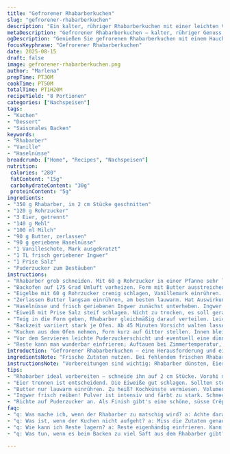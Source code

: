 ```yaml
---
title: "Gefrorener Rhabarberkuchen"
slug: "gefrorener-rhabarberkuchen"
description: "Ein kalter, rühriger Rhabarberkuchen mit einer leichten Vanille-Note und Mandeln. Er setzt auf frische, säuerliche Rhabarberstücke, die langsam vorgegart werden, damit sie nicht zu matschig werden. Der Teig ist luftig und leicht, mit einer kleinen Zugabe geriebener Haselnüsse anstelle der klassischen Mandeln, was dem Ganzen einen nussigen Touch verleiht. Die Glasur schmeckt fruchtig mit einem Hauch von Ingwer, um etwas Würze einzubringen. Statt Zucker habe ich Rohrzucker benutzt, was eine karamellige Tiefe mitbringt."
metaDescription: "Gefrorener Rhabarberkuchen – kalter, rühriger Genuss mit Vanille und Haselnüssen. Eine erfrischende Kombination aus Rhabarber und Ingwer-Aromen."
ogDescription: "Genießen Sie gefrorenen Rhabarberkuchen mit einem Hauch Vanille und Haselnüssen. Perfekt für den Sommer und voller fruchtiger Aromen."
focusKeyphrase: "Gefrorener Rhabarberkuchen"
date: 2025-08-15
draft: false
image: gefrorener-rhabarberkuchen.png
author: "Marlena"
prepTime: PT30M
cookTime: PT50M
totalTime: PT1H20M
recipeYield: "8 Portionen"
categories: ["Nachspeisen"]
tags:
- "Kuchen"
- "Dessert"
- "Saisonales Backen"
keywords:
- "Rhabarber"
- "Vanille"
- "Haselnüsse"
breadcrumb: ["Home", "Recipes", "Nachspeisen"]
nutrition: 
 calories: "280"
 fatContent: "15g"
 carbohydrateContent: "30g"
 proteinContent: "5g"
ingredients:
- "350 g Rhabarber, in 2 cm Stücke geschnitten"
- "120 g Rohrzucker"
- "3 Eier, getrennt"
- "140 g Mehl"
- "100 ml Milch"
- "90 g Butter, zerlassen"
- "90 g geriebene Haselnüsse"
- "1 Vanilleschote, Mark ausgekratzt"
- "1 TL frisch geriebener Ingwer"
- "1 Prise Salz"
- "Puderzucker zum Bestäuben"
instructions:
- "Rhabarber grob schneiden. Mit 60 g Rohrzucker in einer Pfanne sehr leicht vorgaren, nur soweit, dass die Stücke Farbe annehmen und beginnen, weich zu werden, aber keinesfalls zerfallen; sollte noch bissfest bleiben. Rhabarber abkühlen lassen. Aromatisch, säuerlich frisch. Schnell wenden, ein leises Zischen – schön."
- "Backofen auf 175 Grad Umluft vorheizen. Form mit Butter ausstreichen und mit Mehl ausstäuben oder Backpapier auslegen. Wichtig für das Entfernen."
- "Eigelbe mit 60 g Rohrzucker cremig schlagen, Vanillemark einrühren. Muss hell, luftig sein, sonst wird der Kuchen schwer. Milch einfließen lassen, dann das gesiebte Mehl unterheben. Rühren nicht zu lange, sonst entwickelt sich Gluten – Kuchen wird zäh."
- "Zerlassen Butter langsam einrühren, am besten lauwarm. Hat Auswirkungen auf Volumen und Textur, nicht heiß, sonst Eier kochen."
- "Haselnüsse und frisch geriebenen Ingwer zunächst unterheben. Ingwer gibt diese unterschwellige Würze, gering dosieren, sonst wird’s dominant."
- "Eiweiß mit Prise Salz steif schlagen. Nicht zu trocken, es soll gerade Spitzen bilden, damit Volumen hält. Locker unterheben, in zwei Portionen, mit sanften Bewegungen. Nichts zerreißen, kein Energieverlust."
- "Teig in die Form geben, Rhabarber gleichmäßig darauf verteilen. Leicht andrücken, damit sie nicht oben aus dem Teig rausgucken und verbrennen während des Backens. Oben soll ein Bild aus Grün und Rot entstehen."
- "Backzeit variiert stark je Ofen. Ab 45 Minuten Vorsicht walten lassen. Die Oberfläche soll goldgelb sein, leicht knusprig an den Rändern aber nicht verbrannt, die Mitte darf noch minimal wackeln – Stichprobe mit Holzspieß, es darf kein nasser Teig dran kleben. Test mit Finger: Boden fester, aber nicht hart."
- "Kuchen aus dem Ofen nehmen, Form kurz auf Gitter stellen. Innen bleibt er noch heiß und stabilisiert sich. Beim Abkühlen wird fest, deshalb im warmen Zustand nicht schneiden."
- "Vor dem Servieren leichte Puderzuckerschicht und eventuell eine dünne Schicht griechischer Joghurt oder Crème fraîche als frische Ergänzung. Interessanter Kontrast zwischen gefrorenem und leicht säuerlichen Elementen."
- "Reste kann man wunderbar einfrieren; Auftauen bei Zimmertemperatur, nicht Mikrowelle, sonst wird der Rhabarber matschig."
introduction: "Gefrorener Rhabarberkuchen – eine Herausforderung und ein persönliches Experiment. Rhabarber mag’s nicht zu weich, daher das Vordämpfen, das ich beim vierten Versuch perfektioniert habe. Haselnüsse statt Mandeln geben eine leichte, unerwartete Note. Kein übermäßiger Zucker, sondern Rohrzucker mit leichter Karamellnote, die dem kühlen Rhabarbercharakter gut entgegenkommt. Zusammengesetzt mit Vanille und einem Hauch Ingwer wirkt der Kuchen nicht langweilig. Gefroren, gekühlt, aber nie hart oder trocken. Ein Spiel mit Temperaturen und Texturen, das volles Augenmerk verlangt und mit Geduld honoriert wird."
ingredientsNote: "Frische Zutaten nutzen. Bei fehlendem frischen Rhabarber tut’s Tiefkühlware, dann Auftauen unbedingt gründlich, Flüssigkeit abgießen, sonst wird der Teig zu feucht. Haselnüsse geben eine erdige Tiefe, ersetzen Mandeln gut. Butter nicht zu heiß, für optimale Emulsion mit Eiern. Roher Ingwer muss frisch gerieben sein, Pulver zu intensiv und trocken. Eier sollten Zimmertemperatur haben, das erhöht Volumen beim Schlagen. Milch kann auch halb durch Sahne ersetzt werden für mehr Saftigkeit, dann Ruhe im Teig, um nicht zu schwer zu werden."
instructionsNote: "Vorbereitungen sind wichtig: Rhabarber dünsten, Eier trennen, Zutaten genau abwiegen. Rhabarber sollte nicht zu weich werden, sonst zerfallen sie und die Textur leidet. Beim Aufschlagen der Eier auf Volumen achten, sonst Kuchen wird dicht. Das Unterheben des Eischnees ist kritisch; zügig, aber sanft. Temperatur und Backzeit unbedingt im Auge behalten. Ein Backofenthermometer hilft enorm. Kuchen braucht keine extra Glasur, aber Puderzucker als Finish, gibt eine schöne Textur. Reste nie zu früh aus der Form nehmen, sonst zerfällt die Struktur."
tips:
- "Rhabarber ideal vorbereiten – schneide ihn auf 2 cm Stücke. Vorahi mit Rohrzucker leicht dämpfen. Farbe im Topf sehen. Stücke sollten warm sein, aber knackig bleiben. Zu weich? Dann verklebt der Teig."
- "Eier trennen ist entscheidend. Die Eiweiße gut schlagen. Sollten steif, aber nicht trocken sein. Unterhauchen bin ich. Sanft mischen für Luftigkeit. Kämpfe manchmal mit Klumpen. Geduld nötig."
- "Butter nur lauwarm einrühren. Zu heiß? Kochkünste vermiesen. Volumen und Textur beeinflussen enorm. Der Kuchen bleibt luftig. Zink dich nicht in der Zeit, sonst wird der Teig schwer."
- "Ingwer frisch reiben! Pulver ist intensiv und färbt zu stark. Schmeckt nicht gut. Versuche immer, frische Zutaten zu verwenden. Nur so wird der Rhabarber nicht überdeckt, sondern bleibt frisch und knackig."
- "Richte auf Puderzucker an. Als Finish gibt's eine schöne, süsse Crêpe. Optional griechischer Joghurt oder Crème fraîche dazu. Guter Kontrast zu Rhabarber, säuerlich. Auf höchste Texturen achten beim Servieren."
faq:
- "q: Was mache ich, wenn der Rhabarber zu matschig wird? a: Achte darauf, nicht zu lange zu dämpfen. Frische Stücke schneiden und gleichmäßig in der Pfanne anordnen. Klingt simpel, aber ist wichtig. Vermeide Überhitzung."
- "q: Was ist, wenn der Kuchen nicht aufgeht? a: Miss die Zutaten genau. Temperatur prüfen – Ofen nicht zu kalt. Eier sollten Zimmertemperatur haben. Kein Grund zur Panik, wenn das passiert. Nächster Versuch hat besser geklappt."
- "q: Wie kann ich Reste lagern? a: Reste eigenhändig einfrieren. Kann auf Zimmertemperatur auftauen. Mikrowelle ist tabu, sonst das Chaos mit matschigem Rhabarber. Verbesserung aus früheren Versuchen angestrebt."
- "q: Was tun, wenn es beim Backen zu viel Saft aus dem Rhabarber gibt? a: Rhabarber gut abtropfen lassen nach dem Kochen. Saft vermindert die Teigstruktur. Gehe sicher, dass deine Menge stimmt und den Teig nicht zu feucht macht."

---
```


